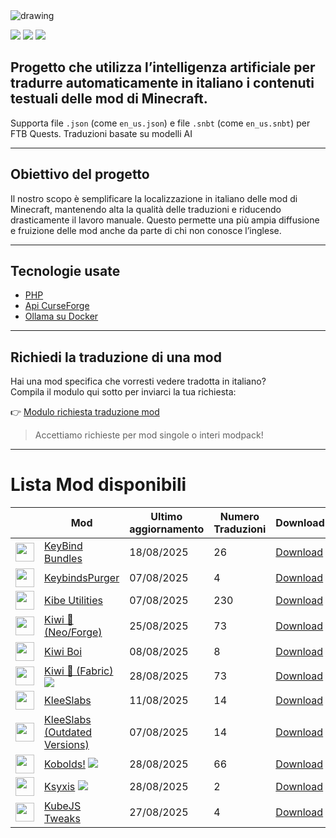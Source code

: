 <img src="https://cdn.worldvectorlogo.com/logos/minecraft.svg" alt="drawing" />

![](https://img.shields.io/badge/Ultimo%20Aggiornamento-29%2F08%2F2025-blue)
![](https://img.shields.io/badge/Mod%20tradotte-1788-green)
![](https://img.shields.io/badge/Quest%20tradotte-4-green)

## Progetto che utilizza l’intelligenza artificiale per **tradurre automaticamente in italiano** i contenuti testuali delle mod di Minecraft.
Supporta file `.json` (come `en_us.json`) e file `.snbt` (come `en_us.snbt`) per FTB Quests.
Traduzioni basate su modelli AI

---

## Obiettivo del progetto

Il nostro scopo è semplificare la localizzazione in italiano delle mod di Minecraft, mantenendo alta la qualità delle traduzioni e riducendo drasticamente il lavoro manuale. Questo permette una più ampia diffusione e fruizione delle mod anche da parte di chi non conosce l’inglese.

---

## Tecnologie usate

- [PHP](https://www.php.net/)
- [Api CurseForge](https://curseforge.com/)
- [Ollama su Docker](https://hub.docker.com/r/ollama/ollama)

---

## Richiedi la traduzione di una mod

Hai una mod specifica che vorresti vedere tradotta in italiano?  
Compila il modulo qui sotto per inviarci la tua richiesta:

👉 [Modulo richiesta traduzione mod](https://forms.gle/3SsGruLzzU6gDovv8)

> Accettiamo richieste per mod singole o interi modpack!

---
# Lista Mod disponibili

|  |Mod | Ultimo<br/>aggiornamento | Numero<br/>Traduzioni |Download |
| ---- | ---- | ---- | ---- | ---- |
| <img src="https://media.forgecdn.net/avatars/1151/680/638719675384229378.png" loading="lazy" decoding="async" width="30" /> | [KeyBind Bundles](https://www.curseforge.com/minecraft/mc-mods/keybind-bundles "Web Site")  | 18/08/2025 | 26 | [Download ](https://download-directory.github.io/?url=https%3A%2F%2Fgithub.com%2Ffrancescoparadisi14%2FMinecraftModItaTranslate%2Ftree%2Fmain%2Ftraduzioni%2Fassets%2Fkeybindbundles "Download") |
| <img src="https://media.forgecdn.net/avatars/1076/343/638613884004070339.png" loading="lazy" decoding="async" width="30" /> | [KeybindsPurger](https://www.curseforge.com/minecraft/mc-mods/keybindspurger "Web Site")  | 07/08/2025 | 4 | [Download ](https://download-directory.github.io/?url=https%3A%2F%2Fgithub.com%2Ffrancescoparadisi14%2FMinecraftModItaTranslate%2Ftree%2Fmain%2Ftraduzioni%2Fassets%2Fkeybindspurger "Download") |
| <img src="https://media.forgecdn.net/avatars/278/366/637273360776797079.png" loading="lazy" decoding="async" width="30" /> | [Kibe Utilities](https://www.curseforge.com/minecraft/mc-mods/kibe "Web Site")  | 07/08/2025 | 230 | [Download ](https://download-directory.github.io/?url=https%3A%2F%2Fgithub.com%2Ffrancescoparadisi14%2FMinecraftModItaTranslate%2Ftree%2Fmain%2Ftraduzioni%2Fassets%2Fkibe "Download") |
| <img src="https://media.forgecdn.net/avatars/775/790/638117430215424259.png" loading="lazy" decoding="async" width="30" /> | [Kiwi 🥝 (Neo/Forge)](https://www.curseforge.com/minecraft/mc-mods/kiwi "Web Site")  | 25/08/2025 | 73 | [Download ](https://download-directory.github.io/?url=https%3A%2F%2Fgithub.com%2Ffrancescoparadisi14%2FMinecraftModItaTranslate%2Ftree%2Fmain%2Ftraduzioni%2Fassets%2Fkiwi "Download") |
| <img src="https://media.forgecdn.net/avatars/609/616/637990744047641620.gif" loading="lazy" decoding="async" width="30" /> | [Kiwi Boi](https://www.curseforge.com/minecraft/mc-mods/kiwi-boi "Web Site")  | 08/08/2025 | 8 | [Download ](https://download-directory.github.io/?url=https%3A%2F%2Fgithub.com%2Ffrancescoparadisi14%2FMinecraftModItaTranslate%2Ftree%2Fmain%2Ftraduzioni%2Fassets%2Fkiwiboi "Download") |
| <img src="https://media.forgecdn.net/avatars/775/789/638117429952734432.png" loading="lazy" decoding="async" width="30" /> | [Kiwi 🥝 (Fabric)](https://www.curseforge.com/minecraft/mc-mods/kiwi-fabric "Web Site") ![](https://img.shields.io/badge/NEW-red) | 28/08/2025 | 73 | [Download ](https://download-directory.github.io/?url=https%3A%2F%2Fgithub.com%2Ffrancescoparadisi14%2FMinecraftModItaTranslate%2Ftree%2Fmain%2Ftraduzioni%2Fassets%2Fkiwi "Download") |
| <img src="https://media.forgecdn.net/avatars/203/889/636935511172009471.png" loading="lazy" decoding="async" width="30" /> | [KleeSlabs](https://www.curseforge.com/minecraft/mc-mods/kleeslabs "Web Site")  | 11/08/2025 | 14 | [Download ](https://download-directory.github.io/?url=https%3A%2F%2Fgithub.com%2Ffrancescoparadisi14%2FMinecraftModItaTranslate%2Ftree%2Fmain%2Ftraduzioni%2Fassets%2Fkleeslabs "Download") |
| <img src="https://media.forgecdn.net/avatars/456/437/637726961914562019.png" loading="lazy" decoding="async" width="30" /> | [KleeSlabs (Outdated Versions)](https://www.curseforge.com/minecraft/mc-mods/kleeslabs-fabric "Web Site")  | 07/08/2025 | 14 | [Download ](https://download-directory.github.io/?url=https%3A%2F%2Fgithub.com%2Ffrancescoparadisi14%2FMinecraftModItaTranslate%2Ftree%2Fmain%2Ftraduzioni%2Fassets%2Fkleeslabs "Download") |
| <img src="https://media.forgecdn.net/avatars/857/271/638261627227317411.png" loading="lazy" decoding="async" width="30" /> | [Kobolds!](https://www.curseforge.com/minecraft/mc-mods/kobolds "Web Site") ![](https://img.shields.io/badge/NEW-red) | 28/08/2025 | 66 | [Download ](https://download-directory.github.io/?url=https%3A%2F%2Fgithub.com%2Ffrancescoparadisi14%2FMinecraftModItaTranslate%2Ftree%2Fmain%2Ftraduzioni%2Fassets%2Fkobolds "Download") |
| <img src="https://media.forgecdn.net/avatars/1182/349/638755824642044161.png" loading="lazy" decoding="async" width="30" /> | [Ksyxis](https://www.curseforge.com/minecraft/mc-mods/ksyxis "Web Site") ![](https://img.shields.io/badge/NEW-red) | 28/08/2025 | 2 | [Download ](https://download-directory.github.io/?url=https%3A%2F%2Fgithub.com%2Ffrancescoparadisi14%2FMinecraftModItaTranslate%2Ftree%2Fmain%2Ftraduzioni%2Fassets%2Fksyxis "Download") |
| <img src="https://media.forgecdn.net/avatars/1355/434/638880517167316504.png" loading="lazy" decoding="async" width="30" /> | [KubeJS Tweaks](https://www.curseforge.com/minecraft/mc-mods/kubejs-tweaks "Web Site")  | 27/08/2025 | 4 | [Download ](https://download-directory.github.io/?url=https%3A%2F%2Fgithub.com%2Ffrancescoparadisi14%2FMinecraftModItaTranslate%2Ftree%2Fmain%2Ftraduzioni%2Fassets%2Fkubejstweaks "Download") |